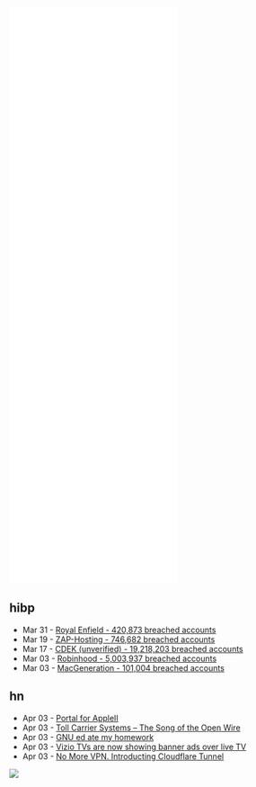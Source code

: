 ![Metrics](https://raw.githubusercontent.com/phixion/phixion/master/metrics.svg)

## hibp

<!--
for https://github.com/phixion/phixion/blob/main/.github/workflows/feeds.yml
-->
<!--START_SECTION:haveibeenpwnd-->
- Mar 31 - [Royal Enfield - 420,873 breached accounts](https://haveibeenpwned.com/PwnedWebsites#RoyalEnfield)
- Mar 19 - [ZAP-Hosting - 746,682 breached accounts](https://haveibeenpwned.com/PwnedWebsites#ZAPHosting)
- Mar 17 - [CDEK (unverified) - 19,218,203 breached accounts](https://haveibeenpwned.com/PwnedWebsites#CDEK)
- Mar 03 - [Robinhood - 5,003,937 breached accounts](https://haveibeenpwned.com/PwnedWebsites#Robinhood)
- Mar 03 - [MacGeneration - 101,004 breached accounts](https://haveibeenpwned.com/PwnedWebsites#MacGeneration)
<!--END_SECTION:haveibeenpwnd-->

## hn

<!--
for https://github.com/phixion/phixion/blob/main/.github/workflows/feeds.yml
-->
<!--START_SECTION:hn-->
- Apr 03 - [Portal for AppleII](http://www.deater.net/weave/vmwprod/portal/)
- Apr 03 - [Toll Carrier Systems – The Song of the Open Wire](http://the-electric-orphanage.com/wp-toll-carrier-systems/)
- Apr 03 - [GNU ed ate my homework](https://edoverflow.com/2022/gnu-ed-ate-my-homework/)
- Apr 03 - [Vizio TVs are now showing banner ads over live TV](https://www.flatpanelshd.com/news.php?subaction=showfull&id=1648829114)
- Apr 03 - [No More VPN. Introducting Cloudflare Tunnel](https://www.sakowi.cz/blog/cloudflared-docker-compose-tutorial)
<!--END_SECTION:hn-->

<!--
for https://yhype.me
-->
![](https://hit.yhype.me/github/profile?user_id=13013670)
